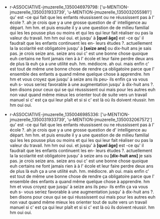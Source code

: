  * r-ASSOCIATIVE-jmuzerelle_1350046979798: ['u-MENTION-jmuzerelle_1350031933739', 'u-MENTION-jmuzerelle_1350032055981']
	qu' est -ce qui fait que les enfants réussissent ou ne réussissent pas à l' école ?.
	 ah je crois que y a une grosse question de d' intelligence au départ.
	 hm hm.
	 et puis ensuite il y a une question de de milieu familial qui les les pousse plus ou moins et qui les qui leur fait réaliser ou pas la valeur du travail.
	 hm hm oui oui.
	 et jusqu' à **[quel âge]** est -ce qu' il faudrait que les enfants continuent les en- leurs études ?.
	 actuellement la la scolarité est obligatoire jusqu' à **[seize ans]** ou dix-huit ans je sais pas.
	 je crois seize ans.
	 seize ans oui c' est une bonne chose quoique euh certains ne font jamais rien à à l' école et leur faire perdre deux ans de plus là euh ça a une utilité euh.
	 hm.
	 médiocre.
	 ah oui.
	 mais enfin c' est tout de même une bonne chose de rendre ça obligatoire parce que l' ensemble des enfants a quand même quelque chose à apprendre.
	 hm hm et vous croyez que jusqu' à seize ans ils peu- ils enfin ça va vous euh s- vous seriez favorable à une augmentation jusqu' à dix-huit ans ?.
	 ben disons pour ceux qui se qui réussissent oui mais pour les autres euh non vaut quand même mieux les orienter tout de suite vers un travail manuel si c' est ça qui leur plaît et si si c' est là où ils doivent réussir.
	 hm hm oui oui.
	
 * r-ASSOCIATIVE-jmuzerelle_1350046985336: ['u-MENTION-jmuzerelle_1350031933739', 'u-MENTION-jmuzerelle_1350032067572']
	qu' est -ce qui fait que les enfants réussissent ou ne réussissent pas à l' école ?.
	 ah je crois que y a une grosse question de d' intelligence au départ.
	 hm hm.
	 et puis ensuite il y a une question de de milieu familial qui les les pousse plus ou moins et qui les qui leur fait réaliser ou pas la valeur du travail.
	 hm hm oui oui.
	 et jusqu' à **[quel âge]** est -ce qu' il faudrait que les enfants continuent les en- leurs études ?.
	 actuellement la la scolarité est obligatoire jusqu' à seize ans ou **[dix-huit ans]** je sais pas.
	 je crois seize ans.
	 seize ans oui c' est une bonne chose quoique euh certains ne font jamais rien à à l' école et leur faire perdre deux ans de plus là euh ça a une utilité euh.
	 hm.
	 médiocre.
	 ah oui.
	 mais enfin c' est tout de même une bonne chose de rendre ça obligatoire parce que l' ensemble des enfants a quand même quelque chose à apprendre.
	 hm hm et vous croyez que jusqu' à seize ans ils peu- ils enfin ça va vous euh s- vous seriez favorable à une augmentation jusqu' à dix-huit ans ?.
	 ben disons pour ceux qui se qui réussissent oui mais pour les autres euh non vaut quand même mieux les orienter tout de suite vers un travail manuel si c' est ça qui leur plaît et si si c' est là où ils doivent réussir.
	 hm hm oui oui.
	
